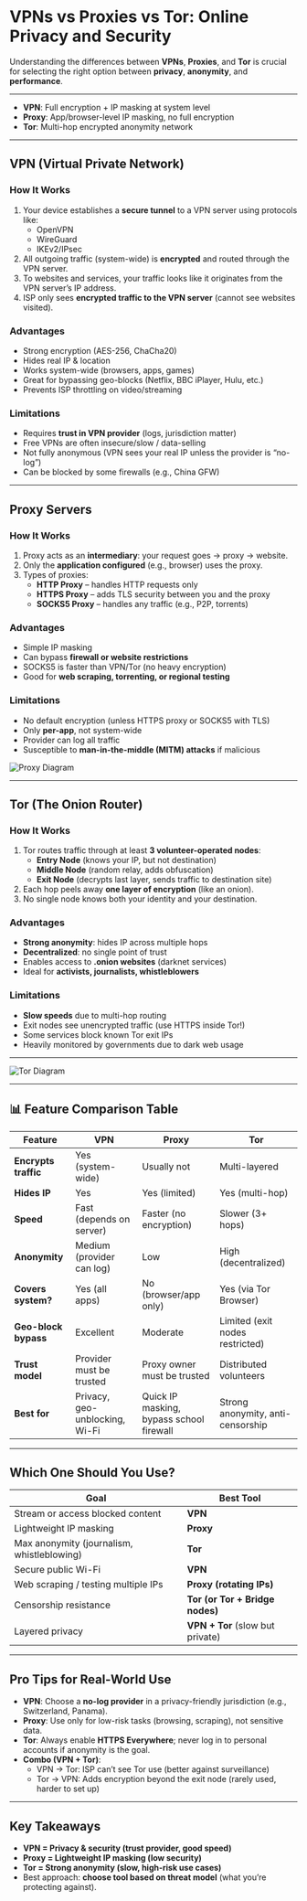 # VPNs vs Proxies vs Tor: Online Privacy and Security

Understanding the differences between **VPNs**, **Proxies**, and **Tor** is crucial for selecting the right option between **privacy**, **anonymity**, and **performance**.

---

- **VPN**: Full encryption + IP masking at system level  
- **Proxy**: App/browser-level IP masking, no full encryption  
- **Tor**: Multi-hop encrypted anonymity network  

---

## VPN (Virtual Private Network)

### How It Works
1. Your device establishes a **secure tunnel** to a VPN server using protocols like:
   - OpenVPN
   - WireGuard
   - IKEv2/IPsec
2. All outgoing traffic (system-wide) is **encrypted** and routed through the VPN server.  
3. To websites and services, your traffic looks like it originates from the VPN server’s IP address.  
4. ISP only sees **encrypted traffic to the VPN server** (cannot see websites visited).  


### Advantages
- Strong encryption (AES-256, ChaCha20)  
- Hides real IP & location  
- Works system-wide (browsers, apps, games)  
- Great for bypassing geo-blocks (Netflix, BBC iPlayer, Hulu, etc.)  
- Prevents ISP throttling on video/streaming  

### Limitations
- Requires **trust in VPN provider** (logs, jurisdiction matter)  
- Free VPNs are often insecure/slow / data-selling  
- Not fully anonymous (VPN sees your real IP unless the provider is “no-log”)  
- Can be blocked by some firewalls (e.g., China GFW)  

---

## Proxy Servers

### How It Works
1. Proxy acts as an **intermediary**: your request goes → proxy → website.  
2. Only the **application configured** (e.g., browser) uses the proxy.  
3. Types of proxies:  
   - **HTTP Proxy** – handles HTTP requests only  
   - **HTTPS Proxy** – adds TLS security between you and the proxy  
   - **SOCKS5 Proxy** – handles any traffic (e.g., P2P, torrents)  

### Advantages
- Simple IP masking  
- Can bypass **firewall or website restrictions**  
- SOCKS5 is faster than VPN/Tor (no heavy encryption)  
- Good for **web scraping, torrenting, or regional testing**  

### Limitations
- No default encryption (unless HTTPS proxy or SOCKS5 with TLS)  
- Only **per-app**, not system-wide  
- Provider can log all traffic  
- Susceptible to **man-in-the-middle (MITM) attacks** if malicious 

![Proxy Diagram](https://marvel-b1-cdn.bc0a.com/f00000000310757/www.fortinet.com/content/dam/fortinet/images/cyberglossary/proxy-server-1.jpeg)

---

## Tor (The Onion Router)

### How It Works
1. Tor routes traffic through at least **3 volunteer-operated nodes**:  
   - **Entry Node** (knows your IP, but not destination)  
   - **Middle Node** (random relay, adds obfuscation)  
   - **Exit Node** (decrypts last layer, sends traffic to destination site)  
2. Each hop peels away **one layer of encryption** (like an onion).  
3. No single node knows both your identity and your destination.  

### Advantages
- **Strong anonymity**: hides IP across multiple hops  
- **Decentralized**: no single point of trust  
- Enables access to **.onion websites** (darknet services)  
- Ideal for **activists, journalists, whistleblowers**  

### Limitations
- **Slow speeds** due to multi-hop routing  
- Exit nodes see unencrypted traffic (use HTTPS inside Tor!)  
- Some services block known Tor exit IPs  
- Heavily monitored by governments due to dark web usage  

---

![Tor Diagram](https://encrypted-tbn0.gstatic.com/images?q=tbn:ANd9GcTZ1fi6FUBDP09gR7Rk0LYrKtfwWbvU7mb1MQ&s)

---

## 📊 Feature Comparison Table

| Feature             | VPN                          | Proxy                  | Tor                    |
|---------------------|------------------------------|------------------------|------------------------|
| **Encrypts traffic** |  Yes (system-wide)         |  Usually not          |  Multi-layered        |
| **Hides IP**        |  Yes                        |  Yes (limited)        |  Yes (multi-hop)      |
| **Speed**           |  Fast (depends on server)   |  Faster (no encryption) |  Slower (3+ hops)    |
| **Anonymity**       | Medium (provider can log)    | Low                    | High (decentralized)   |
| **Covers system?**  |  Yes (all apps)             |  No (browser/app only) |  Yes (via Tor Browser) |
| **Geo-block bypass** | Excellent                   | Moderate               | Limited (exit nodes restricted) |
| **Trust model**     | Provider must be trusted     | Proxy owner must be trusted | Distributed volunteers |
| **Best for**        | Privacy, geo-unblocking, Wi-Fi | Quick IP masking, bypass school firewall | Strong anonymity, anti-censorship |

---

## Which One Should You Use?

| Goal                                       | Best Tool                       |
|--------------------------------------------|---------------------------------|
| Stream or access blocked content           | **VPN**                         |
| Lightweight IP masking                     | **Proxy**                       |
| Max anonymity (journalism, whistleblowing) | **Tor**                         |
| Secure public Wi-Fi                        | **VPN**                         |
| Web scraping / testing multiple IPs        | **Proxy (rotating IPs)**        |
| Censorship resistance                      | **Tor (or Tor + Bridge nodes)** |
| Layered privacy                            | **VPN + Tor** (slow but private)|

---

## Pro Tips for Real-World Use

- **VPN**: Choose a **no-log provider** in a privacy-friendly jurisdiction (e.g., Switzerland, Panama).  
- **Proxy**: Use only for low-risk tasks (browsing, scraping), not sensitive data.  
- **Tor**: Always enable **HTTPS Everywhere**; never log in to personal accounts if anonymity is the goal.  
- **Combo (VPN + Tor)**:  
  - VPN → Tor: ISP can’t see Tor use (better against surveillance)  
  - Tor → VPN: Adds encryption beyond the exit node (rarely used, harder to set up)  

---

## Key Takeaways
- **VPN = Privacy & security (trust provider, good speed)**  
- **Proxy = Lightweight IP masking (low security)**  
- **Tor = Strong anonymity (slow, high-risk use cases)**  
- Best approach: **choose tool based on threat model** (what you’re protecting against).  
